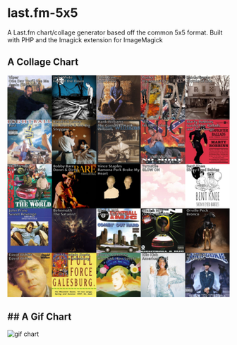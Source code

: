 # last.fm-5x5
A Last.fm chart/collage generator based off the common 5x5 format. Built with PHP and the Imagick extension for ImageMagick 

## A Collage Chart
![collage chart](readme-images/collage_chart.PNG)
## ## A Gif Chart
![gif chart](readme-images/gif_chart.GIF)
